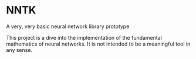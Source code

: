 # NNTK
A very, very basic neural network library prototype

This project is a dive into the implementation of the fundamental mathematics of neural networks. It is not intended to be a meaningful tool in any sense.
